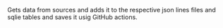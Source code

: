 Gets data from sources and adds it to the respective json lines files and sqlie tables and saves it usig GitHub actions. 
